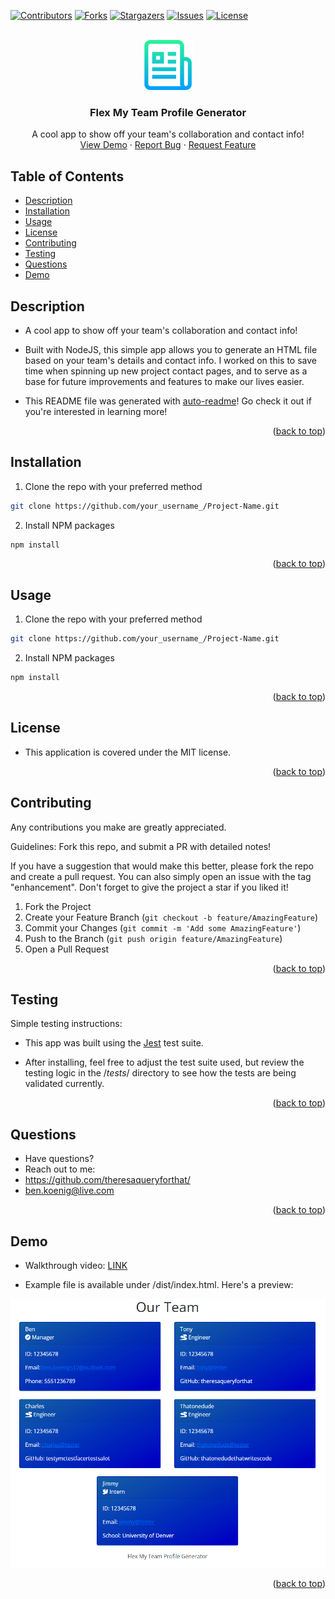 <div id="top"></div>
<!--
*** Credit to Othneil Drew's Best-README-Template as the base
*** for this template and concept/layout. The following is an iteration
*** from that version, and contains similar structure, with some improvements
*** to allow for easy automation of the README generation process.
*** Check it out: https://github.com/othneildrew/Best-README-Template/
*** For more information about this README template version
*** see the following repo: https://github.com/theresaqueryforthat/auto-readme
-->

<!-- PROJECT SHIELDS -->
<!--
*** Reference links are enclosed in brackets [ ] instead of parentheses ( ).
*** See the bottom of this document for the declaration of the reference variables
*** for contributors-url, forks-url, etc. This is an optional, concise syntax you may use.
*** https://www.markdownguide.org/basic-syntax/#reference-style-links
-->
[![Contributors][contributors-shield]][contributors-url]
[![Forks][forks-shield]][forks-url]
[![Stargazers][stars-shield]][stars-url]
[![Issues][issues-shield]][issues-url]
[![License][license-shield]][license-url]


<!-- PROJECT LOGO -->
<br />
<div align="center">
  <a href="https://github.com/theresaqueryforthat/flex-my-team">
    <img src="assets/images/logo.png" alt="Logo" width="80" height="80">
  </a>

<h3 align="center">Flex My Team Profile Generator</h3>

  <p align="center">
    A cool app to show off your team's collaboration and contact info!
    <br />
    <a href="https://theresaqueryforthat.github.io/flex-my-team/">View Demo</a>
    ·
    <a href="https://github.com/theresaqueryforthat/flex-my-team/issues">Report Bug</a>
    ·
    <a href="https://github.com/theresaqueryforthat/flex-my-team/issues">Request Feature</a>
  </p>
</div>

<!-- TABLE OF CONTENTS -->
## Table of Contents

* [Description](#description)
* [Installation](#installation)
* [Usage](#usage)
* [License](#license)
* [Contributing](#contributing)
* [Testing](#testing)
* [Questions](#questions)
* [Demo](#demo)

<!-- DESCRIPTION -->
## Description

* A cool app to show off your team's collaboration and contact info!

* Built with NodeJS, this simple app allows you to generate an HTML file based on your team's details and contact info. I worked on this to save time when spinning up new project contact pages, and to serve as a base for future improvements and features to make our lives easier.

* This README file was generated with [auto-readme](https://github.com/theresaqueryforthat/auto-readme/)! Go check it out if you're interested in learning more!

<p align="right">(<a href="#top">back to top</a>)</p>

<!-- INSTALLATION -->
## Installation

1. Clone the repo with your preferred method
```sh
git clone https://github.com/your_username_/Project-Name.git
```
2. Install NPM packages
```sh
npm install
```

<p align="right">(<a href="#top">back to top</a>)</p>

<!-- USAGE -->
## Usage

1. Clone the repo with your preferred method
```sh
git clone https://github.com/your_username_/Project-Name.git
```
2. Install NPM packages
```sh
npm install
```

<p align="right">(<a href="#top">back to top</a>)</p>

<!-- LICENSE -->
## License

* This application is covered under the MIT license.

<p align="right">(<a href="#top">back to top</a>)</p>

<!-- CONTRIBUTING -->
## Contributing

Any contributions you make are greatly appreciated.

Guidelines: Fork this repo, and submit a PR with detailed notes!

If you have a suggestion that would make this better, please fork the repo and create a pull request.
You can also simply open an issue with the tag "enhancement".
Don't forget to give the project a star if you liked it!

1. Fork the Project
2. Create your Feature Branch (`git checkout -b feature/AmazingFeature`)
3. Commit your Changes (`git commit -m 'Add some AmazingFeature'`)
4. Push to the Branch (`git push origin feature/AmazingFeature`)
5. Open a Pull Request

<p align="right">(<a href="#top">back to top</a>)</p>

<!-- TESTING -->
## Testing

Simple testing instructions:

* This app was built using the [Jest](https://jestjs.io/) test suite. 

* After installing, feel free to adjust the test suite used, but review the testing logic in the /_tests_/ directory to see how the tests are being validated currently.

<p align="right">(<a href="#top">back to top</a>)</p>

<!-- QUESTIONS -->
## Questions

* Have questions?
* Reach out to me: 
* https://github.com/theresaqueryforthat/
* [ben.koenig@live.com](mailto:ben.koenig@live.com "My contact Email")

<p align="right">(<a href="#top">back to top</a>)</p>

<!-- PROJECT EXAMPLE -->
## Demo

* Walkthrough video: [LINK](https://puu.sh/IBsVC/dce5464600.mp4 "Walkthrough Video")

* Example file is available under /dist/index.html. Here's a preview:

[![Product Name Screen Shot][product-screenshot]](https://theresaqueryforthat.github.io/flex-my-team/)

<p align="right">(<a href="#top">back to top</a>)</p>



<!-- MARKDOWN LINKS & IMAGES -->
<!-- https://www.markdownguide.org/basic-syntax/#reference-style-links -->
[contributors-shield]: https://img.shields.io/github/contributors/theresaqueryforthat/flex-my-team.svg?style=for-the-badge
[contributors-url]: https://github.com/theresaqueryforthat/flex-my-team/graphs/contributors
[forks-shield]: https://img.shields.io/github/forks/theresaqueryforthat/flex-my-team.svg?style=for-the-badge
[forks-url]: https://github.com/theresaqueryforthat/flex-my-team/network/members
[stars-shield]: https://img.shields.io/github/stars/theresaqueryforthat/flex-my-team.svg?style=for-the-badge
[stars-url]: https://github.com/theresaqueryforthat/flex-my-team/stargazers
[issues-shield]: https://img.shields.io/github/issues/theresaqueryforthat/flex-my-team.svg?style=for-the-badge
[issues-url]: https://github.com/theresaqueryforthat/flex-my-team/issues
[license-shield]: https://img.shields.io/github/license/theresaqueryforthat/flex-my-team.svg?style=for-the-badge&cacheSeconds=3600
[license-url]: https://github.com/theresaqueryforthat/flex-my-team/blob/main/LICENSE.txt
[linkedin-shield]: https://img.shields.io/badge/-LinkedIn-black.svg?style=for-the-badge&logo=linkedin&colorB=555
[product-screenshot]: assets/images/screenshot.png
[portfolio-shield]: https://img.shields.io/badge/my_portfolio-000?style=for-the-badge&logo=ko-fi&logoColor=white
